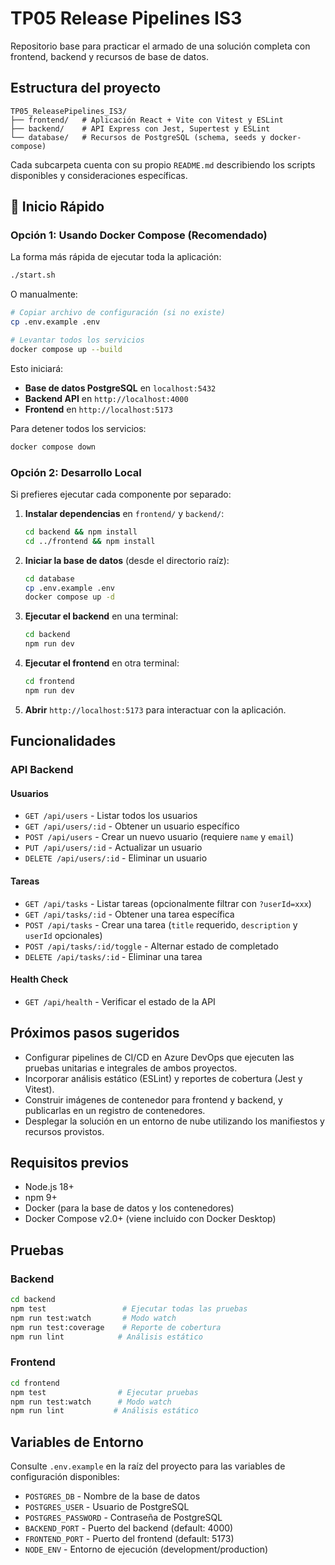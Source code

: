# TP05 Release Pipelines IS3

Repositorio base para practicar el armado de una solución completa con frontend, backend y recursos de base de datos.

## Estructura del proyecto

```
TP05_ReleasePipelines_IS3/
├── frontend/   # Aplicación React + Vite con Vitest y ESLint
├── backend/    # API Express con Jest, Supertest y ESLint
└── database/   # Recursos de PostgreSQL (schema, seeds y docker-compose)
```

Cada subcarpeta cuenta con su propio `README.md` describiendo los scripts disponibles y consideraciones específicas.

## 🚀 Inicio Rápido

### Opción 1: Usando Docker Compose (Recomendado)

La forma más rápida de ejecutar toda la aplicación:

```bash
./start.sh
```

O manualmente:

```bash
# Copiar archivo de configuración (si no existe)
cp .env.example .env

# Levantar todos los servicios
docker compose up --build
```

Esto iniciará:
- **Base de datos PostgreSQL** en `localhost:5432`
- **Backend API** en `http://localhost:4000`
- **Frontend** en `http://localhost:5173`

Para detener todos los servicios:

```bash
docker compose down
```

### Opción 2: Desarrollo Local

Si prefieres ejecutar cada componente por separado:

1. **Instalar dependencias** en `frontend/` y `backend/`:
   ```bash
   cd backend && npm install
   cd ../frontend && npm install
   ```

2. **Iniciar la base de datos** (desde el directorio raíz):
   ```bash
   cd database
   cp .env.example .env
   docker compose up -d
   ```

3. **Ejecutar el backend** en una terminal:
   ```bash
   cd backend
   npm run dev
   ```

4. **Ejecutar el frontend** en otra terminal:
   ```bash
   cd frontend
   npm run dev
   ```

5. **Abrir** `http://localhost:5173` para interactuar con la aplicación.

## Funcionalidades

### API Backend

#### Usuarios
- `GET /api/users` - Listar todos los usuarios
- `GET /api/users/:id` - Obtener un usuario específico
- `POST /api/users` - Crear un nuevo usuario (requiere `name` y `email`)
- `PUT /api/users/:id` - Actualizar un usuario
- `DELETE /api/users/:id` - Eliminar un usuario

#### Tareas
- `GET /api/tasks` - Listar tareas (opcionalmente filtrar con `?userId=xxx`)
- `GET /api/tasks/:id` - Obtener una tarea específica
- `POST /api/tasks` - Crear una tarea (`title` requerido, `description` y `userId` opcionales)
- `POST /api/tasks/:id/toggle` - Alternar estado de completado
- `DELETE /api/tasks/:id` - Eliminar una tarea

#### Health Check
- `GET /api/health` - Verificar el estado de la API

## Próximos pasos sugeridos

- Configurar pipelines de CI/CD en Azure DevOps que ejecuten las pruebas unitarias e integrales de ambos proyectos.
- Incorporar análisis estático (ESLint) y reportes de cobertura (Jest y Vitest).
- Construir imágenes de contenedor para frontend y backend, y publicarlas en un registro de contenedores.
- Desplegar la solución en un entorno de nube utilizando los manifiestos y recursos provistos.

## Requisitos previos

- Node.js 18+
- npm 9+
- Docker (para la base de datos y los contenedores)
- Docker Compose v2.0+ (viene incluido con Docker Desktop)

## Pruebas

### Backend
```bash
cd backend
npm test                 # Ejecutar todas las pruebas
npm run test:watch       # Modo watch
npm run test:coverage    # Reporte de cobertura
npm run lint            # Análisis estático
```

### Frontend
```bash
cd frontend
npm test                # Ejecutar pruebas
npm run test:watch      # Modo watch
npm run lint           # Análisis estático
```

## Variables de Entorno

Consulte `.env.example` en la raíz del proyecto para las variables de configuración disponibles:

- `POSTGRES_DB` - Nombre de la base de datos
- `POSTGRES_USER` - Usuario de PostgreSQL
- `POSTGRES_PASSWORD` - Contraseña de PostgreSQL
- `BACKEND_PORT` - Puerto del backend (default: 4000)
- `FRONTEND_PORT` - Puerto del frontend (default: 5173)
- `NODE_ENV` - Entorno de ejecución (development/production)
